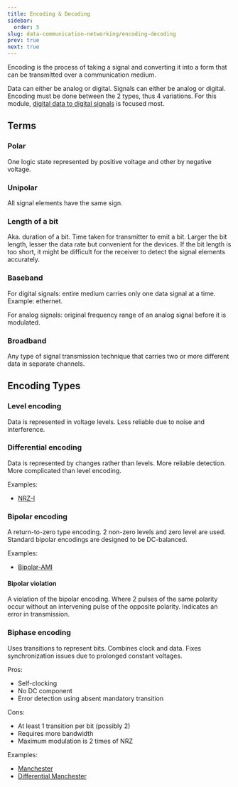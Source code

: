 ```yaml
---
title: Encoding & Decoding
sidebar:
  order: 5
slug: data-communication-networking/encoding-decoding
prev: true
next: true
---
```


Encoding is the process of taking a signal and converting it into a form that can be transmitted over a communication medium.

Data can either be analog or digital. Signals can either be analog or digital. Encoding must be done between the 2 types, thus 4 variations. For this module, [digital data to digital signals](/data-communication-networking/digital-to-digital) is focused most.

## Terms

### Polar

One logic state represented by positive voltage and other by negative voltage.

### Unipolar

All signal elements have the same sign.

### Length of a bit

Aka. duration of a bit. Time taken for transmitter to emit a bit. Larger the bit length, lesser the data rate but convenient for the devices. If the bit length is too short, it might be difficult for the receiver to detect the signal elements accurately.

### Baseband

For digital signals: entire medium carries only one data signal at a time. Example: ethernet.

For analog signals: original frequency range of an analog signal before it is modulated.

### Broadband

Any type of signal transmission technique that carries two or more different data in separate channels.

## Encoding Types

### Level encoding

Data is represented in voltage levels. Less reliable due to noise and interference.

### Differential encoding

Data is represented by changes rather than levels. More reliable detection. More complicated than level encoding.

Examples:

- [NRZ-I](/data-communication-networking/digital-to-digital#nrz-i)

### Bipolar encoding

A return-to-zero type encoding. 2 non-zero levels and zero level are used. Standard bipolar encodings are designed to be DC-balanced.

Examples:
- [Bipolar-AMI](/data-communication-networking/digital-to-digital#bipolar-ami)

#### Bipolar violation

A violation of the bipolar encoding. Where 2 pulses of the same polarity occur without an intervening pulse of the opposite polarity. Indicates an error in transmission.

### Biphase encoding

Uses transitions to represent bits. Combines clock and data. Fixes synchronization issues due to prolonged constant voltages.

Pros:
- Self-clocking
- No DC component
- Error detection using absent mandatory transition

Cons:
- At least 1 transition per bit (possibly 2)
- Requires more bandwidth
- Maximum modulation is 2 times of NRZ

Examples:
- [Manchester](/data-communication-networking/digital-to-digital#manchester)
- [Differential Manchester](/data-communication-networking/digital-to-digital#differential-manchester)
